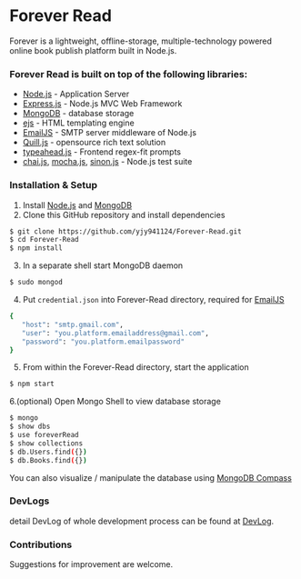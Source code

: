# Forever Read 

Forever is a lightweight, offline-storage, multiple-technology powered online book publish platform built in Node.js.

### Forever Read is built on top of the following libraries:

  - [Node.js] - Application Server
  - [Express.js] - Node.js MVC Web Framework 
  - [MongoDB] - database storage
  - [ejs] - HTML templating engine
  - [EmailJS] - SMTP server middleware of Node.js
  - [Quill.js] - opensource rich text solution
  - [typeahead.js] - Frontend regex-fit prompts
  - [chai.js], [mocha.js], [sinon.js] - Node.js test suite
 
### Installation & Setup
1. Install [Node.js] and [MongoDB]
2. Clone this GitHub repository and install dependencies

```sh
$ git clone https://github.com/yjy941124/Forever-Read.git
$ cd Forever-Read
$ npm install
```

3. In a separate shell start MongoDB daemon

```sh
$ sudo mongod
```

4. Put ```credential.json``` into Forever-Read directory, required for [EmailJS]

```sh
{
   "host": "smtp.gmail.com",
   "user": "you.platform.emailaddress@gmail.com",
   "password": "you.platform.emailpassword"
}
```
5. From within the Forever-Read directory, start the application

```sh
$ npm start
```

6.(optional) Open Mongo Shell to view database storage

```sh
$ mongo
$ show dbs
$ use foreverRead
$ show collections
$ db.Users.find({})
$ db.Books.find({})
```
You can also visualize / manipulate the database using [MongoDB Compass]

### DevLogs
detail DevLog of whole development process can be found at [DevLog].

### Contributions
Suggestions for improvement are welcome.


[Node.js]:<https://nodejs.org/en/>
[Express.js]:<https://expressjs.com/>
[MongoDB]:<https://www.mongodb.com/>
[ejs]:<http://www.embeddedjs.com/>
[EmailJS]:<https://www.emailjs.com/>
[Quill.js]:<https://quilljs.com/>
[typeahead.js]:<https://twitter.github.io/typeahead.js/>
[chai.js]:<http://chaijs.com/>
[mocha.js]:<https://mochajs.org/>
[sinon.js]:<http://sinonjs.org/>
[MongoDB Compass]:<https://www.mongodb.com/products/compass>
[DevLog]:<https://github.com/yjy941124/Forever-Read/blob/master/DevLog.md>